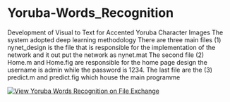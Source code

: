 # Yoruba-Words_Recognition
Development of Visual to Text for Accented Yoruba Character Images
The system adopted deep learning methodology
There are three main files (1) nynet_design is the file that is responsible for the implementation of the network and it out put the network as nynet.mat
The second file (2) Home.m and  Home.fig are responsible for the home page design the username is admin while the password is 1234.
The last file are the (3) predict.m and predict.fig which house the main programme


[![View Yoruba Words Recognition on File Exchange](https://www.mathworks.com/matlabcentral/images/matlab-file-exchange.svg)](https://www.mathworks.com/matlabcentral/fileexchange/113920-yoruba-words-recognition)
